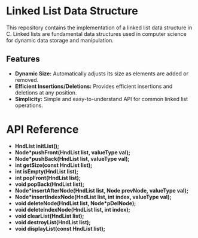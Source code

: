 # Linked List Data Structure

This repository contains the implementation of a linked list data structure in C. Linked lists are fundamental data structures used in computer science for dynamic data storage and manipulation.

## Features

- **Dynamic Size:** Automatically adjusts its size as elements are added or removed.
- **Efficient Insertions/Deletions:** Provides efficient insertions and deletions at any position.
- **Simplicity:** Simple and easy-to-understand API for common linked list operations.

# API Reference

- **HndList initList();**
- **Node*pushFront(HndList list, valueType val);**
- **Node*pushBack(HndList list, valueType val);**
- **int getSize(const HndList list);**
- **int isEmpty(HndList list);**
- **int popFront(HndList list);**
- **void popBack(HndList list);**
- **Node*insertAfterNode(HndList list, Node prevNode, valueType val);**
- **Node*insertIndexNode(HndList list, int index, valueType val);**
- **void deleteNode(HndList list, Node*pDelNode);**
- **void deleteIndexNode(HndList list, int index);**
- **void clearList(HndList list);**
- **void destroyList(HndList list);**
- **void displayList(const HndList list);**
